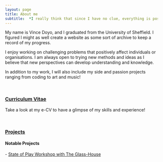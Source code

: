 ```yaml
---
layout: page
title: About me
subtitle:  *I really think that since I have no clue, everything is possible*
---
```


My name is Vince Doyo, and I graduated from the University of Sheffield. I figured I might as well create a website as some sort of archive to keep a record of my progress. 

I enjoy working on challenging problems that positively affect individuals or organisations. I am always open to trying new methods and ideas as I believe that new perspectives can develop understanding and knowledge.

In addition to my work, I will also include my side and passion projects ranging from coding to art and music!

&nbsp;
&nbsp;

### <ins> [Curriculum Vitae](https://vincedoyo.xyz/cv) <ins/>
Take a look at my e-CV to have a glimpse of my skills and experience!

&nbsp;
&nbsp;

### <ins> [Projects](https://vincedoyo.xyz/projects) <ins>
#### Notable Projects
\- [State of Play Workshop with The Glass-House](https://vincedoyo.xyz/2022-08-31-The-Glass-House/)

&nbsp;
